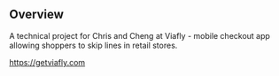 ## Overview

A technical project for Chris and Cheng at Viafly - mobile checkout app allowing shoppers to skip lines in retail stores.

https://getviafly.com
